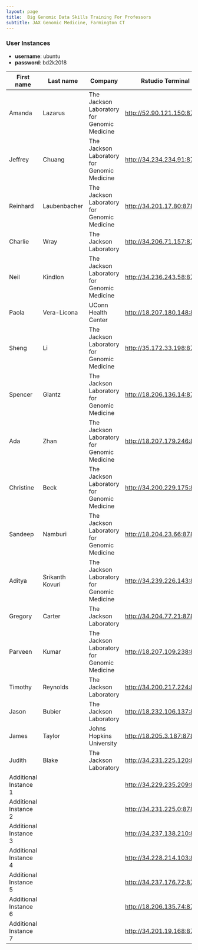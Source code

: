 ```yaml
---
layout: page
title:  Big Genomic Data Skills Training For Professors
subtitle: JAX Genomic Medicine, Farmington CT
---
```


### User Instances

 - **username**: ubuntu
 - **password**: bd2k2018


First name             |  Last name        |  Company                                      |  Rstudio Terminal
-----------------------|-------------------|-----------------------------------------------|---------------------
Amanda                 |  Lazarus          |  The Jackson Laboratory for Genomic Medicine  | http://52.90.121.150:8787
Jeffrey                |  Chuang           |  The Jackson Laboratory for Genomic Medicine  | http://34.234.234.91:8787
Reinhard               |  Laubenbacher     |  The Jackson Laboratory for Genomic Medicine  | http://34.201.17.80:8787
Charlie                |  Wray             |  The Jackson Laboratory                       | http://34.206.71.157:8787
Neil                   |  Kindlon          |  The Jackson Laboratory for Genomic Medicine  | http://34.236.243.58:8787
Paola                  |  Vera-Licona      |  UConn Health Center                          | http://18.207.180.148:8787
Sheng                  |  Li               |  The Jackson Laboratory for Genomic Medicine  | http://35.172.33.198:8787
Spencer                |  Glantz           |  The Jackson Laboratory for Genomic Medicine  | http://18.206.136.14:8787
Ada                    |  Zhan             |  The Jackson Laboratory for Genomic Medicine  | http://18.207.179.246:8787
Christine              |  Beck             |  The Jackson Laboratory for Genomic Medicine  | http://34.200.229.175:8787
Sandeep                |  Namburi          |  The Jackson Laboratory for Genomic Medicine  | http://18.204.23.66:8787
Aditya                 |  Srikanth Kovuri  |  The Jackson Laboratory for Genomic Medicine  | http://34.239.226.143:8787
Gregory                |  Carter           |  The Jackson Laboratory                       | http://34.204.77.21:8787
Parveen                |  Kumar            |  The Jackson Laboratory for Genomic Medicine  | http://18.207.109.238:8787
Timothy                |  Reynolds         |  The Jackson Laboratory                       | http://34.200.217.224:8787
Jason                  |  Bubier           |  The Jackson Laboratory                       | http://18.232.106.137:8787
James                  |  Taylor           |  Johns Hopkins University                     | http://18.205.3.187:8787
Judith                 |  Blake            |  The Jackson Laboratory                       | http://34.231.225.120:8787
Additional Instance 1  |                   |                                               | http://34.229.235.209:8787
Additional Instance 2  |                   |                                               | http://34.231.225.0:8787
Additional Instance 3  |                   |                                               | http://34.237.138.210:8787
Additional Instance 4  |                   |                                               | http://34.228.214.103:8787
Additional Instance 5  |                   |                                               | http://34.237.176.72:8787
Additional Instance 6  |                   |                                               | http://18.206.135.74:8787
Additional Instance 7  |                   |                                               | http://34.201.19.168:8787

